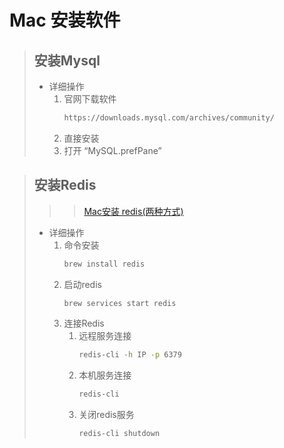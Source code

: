 # Mac 安装软件

> ## 安装Mysql
>
> -   详细操作
>     1.  官网下载软件
>         ```bash
>         https://downloads.mysql.com/archives/community/
>         ```
>     2.  直接安装
>     3.  打开 “MySQL.prefPane”

> ## 安装Redis
>>> [Mac安装 redis(两种方式)](https://www.cnblogs.com/xialigang/p/16248395.html "Mac安装 redis(两种方式)")
>
>
> - 详细操作
>     1.  命令安装
>         ```bash
>         brew install redis
>         ```
>     2.  启动redis
>         ```bash
>         brew services start redis
>         ```
>     3.  连接Redis
>         1.  &#x20;远程服务连接
>             ```bash
>             redis-cli -h IP -p 6379
>
>             ```
>         2.  本机服务连接
>             ```bash
>             redis-cli
>             ```
>         3.  关闭redis服务
>             ```bash
>             redis-cli shutdown
>             ```
